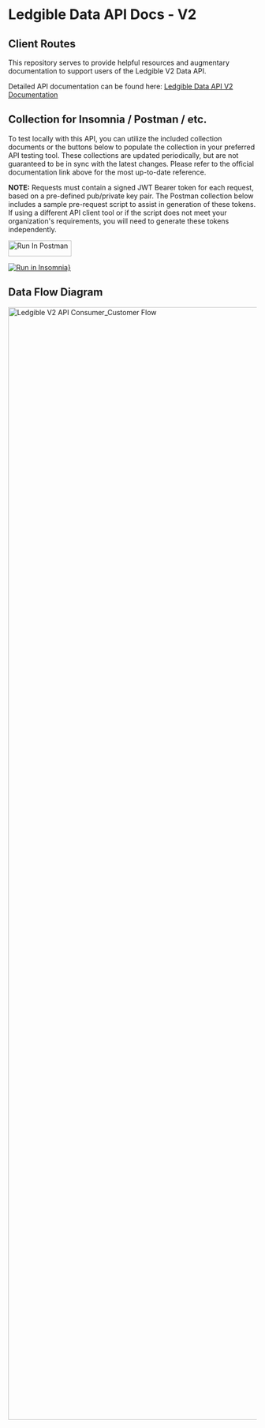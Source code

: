
# Ledgible Data API Docs - V2

## Client Routes
This repository serves to provide helpful resources and augmentary documentation to support users of the Ledgible V2 Data API.

Detailed API documentation can be found here: [Ledgible Data API V2 Documentation](https://data-api.ledgible.io/api/v2/docs#tag/Welcome)

## Collection for Insomnia / Postman / etc.

To test locally with this API, you can utilize the included collection documents or the buttons below to populate the collection in your preferred API testing tool. These collections are updated periodically, but are not guaranteed to be in sync with the latest changes. Please refer to the official documentation link above for the most up-to-date reference.

**NOTE:** Requests must contain a signed JWT Bearer token for each request, based on a pre-defined pub/private key pair. The Postman collection below includes a sample pre-request script to assist in generation of these tokens. If using a different API client tool or if the script does not meet your organization's requirements, you will need to generate these tokens independently.

[<img src="https://run.pstmn.io/button.svg" alt="Run In Postman" style="width: 128px; height: 32px;">](https://app.getpostman.com/run-collection/838548-6e0efaff-a670-4d50-b168-86082c051e93?action=collection%2Ffork&source=rip_markdown&collection-url=entityId%3D838548-6e0efaff-a670-4d50-b168-86082c051e93%26entityType%3Dcollection%26workspaceId%3D423814dc-d61e-49ec-8ede-2017d333e81f)

[![Run in Insomnia}](https://insomnia.rest/images/run.svg)](https://insomnia.rest/run/?label=Ledgible%20Data%20API%20V2&uri=https%3A%2F%2Fdata-api.ledgible.io%2Fapi%2Fv2%2Fdocs.json)

## Data Flow Diagram
<img width="2254" alt="Ledgible V2 API Consumer_Customer Flow" src="https://github.com/user-attachments/assets/a290db4e-d835-4bf2-9865-28948d45e7b3">
